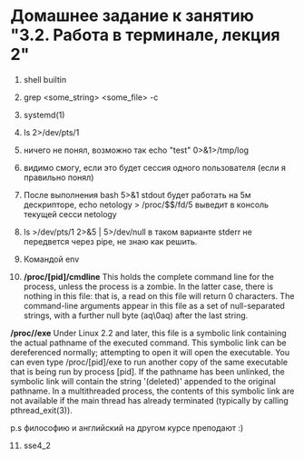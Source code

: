 # Домашнее задание к занятию "3.2. Работа в терминале, лекция 2" 

1. shell builtin

2. grep <some_string> <some_file> -c

3. systemd(1)

4. ls 2>/dev/pts/1

5. ничего не понял, возможно так echo "test" 0>&1>/tmp/log

6. видимо смогу, если это будет сессия одного пользователя (если я правильно понял) 

7. После выполнения bash 5>&1 stdout будет работать на 5м дескрипторе, echo netology > /proc/$$/fd/5 выведит в консоль текущей сесси netology

8. ls  >/dev/pts/1 2>&5 | 5>/dev/null в таком варианте stderr не передвется через pipe, не знаю как решить.

9. Командой env

10. **/proc/[pid]/cmdline** This holds the complete command line for the process, unless the process is a zombie. In the latter case, there is nothing in this file: that is, a read on this file will return 0 characters. The command-line arguments appear in this file as a set of null-separated strings, with a further null byte (aq\0aq) after the last string. 

**/proc/<PID>/exe** Under Linux 2.2 and later, this file is a symbolic link containing the actual pathname of the executed command.  This symbolic link can be dereferenced normally; attempting to open it will open the executable.  You can even type /proc/[pid]/exe to run another copy of the same executable that is being run by process [pid].  If the pathname  has  been  unlinked,  the symbolic  link  will  contain  the  string '(deleted)' appended to the original pathname.  In a multithreaded process, the contents of this symbolic link are not available if the main thread has already terminated (typically by calling pthread_exit(3)).

p.s философию и английский на другом курсе преподают :) 

11. sse4_2
